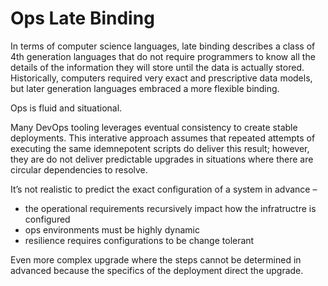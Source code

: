 # Ops Late Binding

In terms of computer science languages, late binding describes a class of 4th generation languages that do not require programmers to know all the details of the information they will store until the data is actually stored.  Historically, computers required very exact and prescriptive data models, but later generation languages embraced a more flexible binding.

Ops is fluid and situational.  

Many DevOps tooling leverages eventual consistency to create stable deployments.  This interative approach assumes that repeated attempts of executing the same idemnepotent scripts do deliver this result; however, they are do not deliver predictable upgrades in situations where there are circular dependencies to resolve.

It’s not realistic to predict the exact configuration of a system in advance – 

* the operational requirements recursively impact how the infratructre is configured
* ops environments must be highly dynamic
* resilience requires configurations to be change tolerant

Even more complex upgrade where the steps cannot be determined in advanced because the specifics of the deployment direct the upgrade.